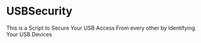 # USBSecurity
This is a Script to Secure Your USB Access From every other by Identifying Your USB Devices
